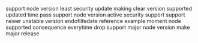 support node version least security update making clear version supported updated time pass support node version active security support support newer unstable version endoflifedate reference example moment node supported consequence everytime drop support major node version make major release